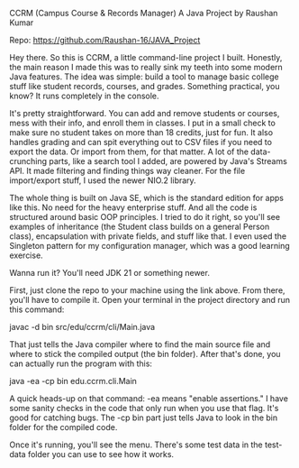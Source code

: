 CCRM (Campus Course & Records Manager)
A Java Project by Raushan Kumar

Repo: https://github.com/Raushan-16/JAVA_Project

Hey there. So this is CCRM, a little command-line project I built. Honestly, the main reason I made this was to really sink my teeth into some modern Java features. The idea was simple: build a tool to manage basic college stuff like student records, courses, and grades. Something practical, you know? It runs completely in the console.

It's pretty straightforward. You can add and remove students or courses, mess with their info, and enroll them in classes. I put in a small check to make sure no student takes on more than 18 credits, just for fun. It also handles grading and can spit everything out to CSV files if you need to export the data. Or import from them, for that matter. A lot of the data-crunching parts, like a search tool I added, are powered by Java's Streams API. It made filtering and finding things way cleaner. For the file import/export stuff, I used the newer NIO.2 library.

The whole thing is built on Java SE, which is the standard edition for apps like this. No need for the heavy enterprise stuff. And all the code is structured around basic OOP principles. I tried to do it right, so you'll see examples of inheritance (the Student class builds on a general Person class), encapsulation with private fields, and stuff like that. I even used the Singleton pattern for my configuration manager, which was a good learning exercise.

Wanna run it?
You'll need JDK 21 or something newer.

First, just clone the repo to your machine using the link above. From there, you'll have to compile it. Open your terminal in the project directory and run this command:

javac -d bin src/edu/ccrm/cli/Main.java

That just tells the Java compiler where to find the main source file and where to stick the compiled output (the bin folder). After that's done, you can actually run the program with this:

java -ea -cp bin edu.ccrm.cli.Main

A quick heads-up on that command: -ea means "enable assertions." I have some sanity checks in the code that only run when you use that flag. It's good for catching bugs. The -cp bin part just tells Java to look in the bin folder for the compiled code.

Once it's running, you'll see the menu. There's some test data in the test-data folder you can use to see how it works.